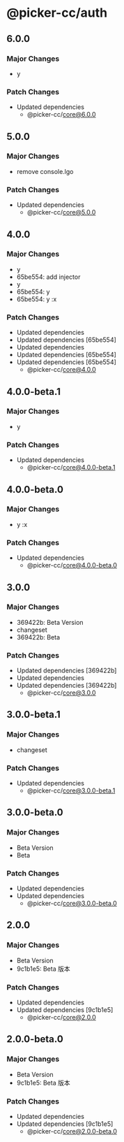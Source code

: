 # @picker-cc/auth

## 6.0.0

### Major Changes

-   y

### Patch Changes

-   Updated dependencies
    -   @picker-cc/core@6.0.0

## 5.0.0

### Major Changes

-   remove console.lgo

### Patch Changes

-   Updated dependencies
    -   @picker-cc/core@5.0.0

## 4.0.0

### Major Changes

-   y
-   65be554: add injector
-   y
-   65be554: y
-   65be554: y
    :x

### Patch Changes

-   Updated dependencies
-   Updated dependencies [65be554]
-   Updated dependencies
-   Updated dependencies [65be554]
-   Updated dependencies [65be554]
    -   @picker-cc/core@4.0.0

## 4.0.0-beta.1

### Major Changes

-   y

### Patch Changes

-   Updated dependencies
    -   @picker-cc/core@4.0.0-beta.1

## 4.0.0-beta.0

### Major Changes

-   y
    :x

### Patch Changes

-   Updated dependencies
    -   @picker-cc/core@4.0.0-beta.0

## 3.0.0

### Major Changes

-   369422b: Beta Version
-   changeset
-   369422b: Beta

### Patch Changes

-   Updated dependencies [369422b]
-   Updated dependencies
-   Updated dependencies [369422b]
    -   @picker-cc/core@3.0.0

## 3.0.0-beta.1

### Major Changes

-   changeset

### Patch Changes

-   Updated dependencies
    -   @picker-cc/core@3.0.0-beta.1

## 3.0.0-beta.0

### Major Changes

-   Beta Version
-   Beta

### Patch Changes

-   Updated dependencies
-   Updated dependencies
    -   @picker-cc/core@3.0.0-beta.0

## 2.0.0

### Major Changes

-   Beta Version
-   9c1b1e5: Beta 版本

### Patch Changes

-   Updated dependencies
-   Updated dependencies [9c1b1e5]
    -   @picker-cc/core@2.0.0

## 2.0.0-beta.0

### Major Changes

-   Beta Version
-   9c1b1e5: Beta 版本

### Patch Changes

-   Updated dependencies
-   Updated dependencies [9c1b1e5]
    -   @picker-cc/core@2.0.0-beta.0
